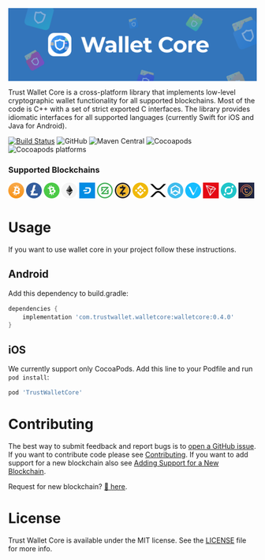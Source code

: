 <img src="docs/banner.png" align="center" title="Trust logo">

Trust Wallet Core is a cross-platform library that implements low-level cryptographic wallet functionality for all supported blockchains. Most of the code is C++ with a set of strict exported C interfaces. The library provides idiomatic interfaces for all supported languages (currently Swift for iOS and Java for Android).

[![Build Status](https://app.bitrise.io/app/0b0d24fe402f301d/status.svg?token=1r_APU4X5cilvnk5hUg_Ow)](https://app.bitrise.io/app/0b0d24fe402f301d)
![GitHub](https://img.shields.io/github/license/TrustWallet/wallet-core.svg)
![Maven Central](https://img.shields.io/maven-central/v/com.trustwallet.walletcore/walletcore.svg)
![Cocoapods](https://img.shields.io/cocoapods/v/TrustWalletCore.svg)
![Cocoapods platforms](https://img.shields.io/cocoapods/p/TrustWalletCore.svg)

### Supported Blockchains

<a href="https://bitcoin.org" target="_blank"><img src="https://raw.githubusercontent.com/TrustWallet/tokens/master/coins/0.png" width="32" /></a> <a href="https://litecoin.org/" target="_blank"><img src="https://raw.githubusercontent.com/TrustWallet/tokens/master/coins/2.png" width="32" /></a> <a href="https://www.bitcoincash.org/" target="_blank"><img src="https://raw.githubusercontent.com/TrustWallet/tokens/master/coins/145.png" width="32" /></a>  <a href="https://ethereum.org/" target="_blank"><img src="https://raw.githubusercontent.com/TrustWallet/tokens/master/coins/60.png" width="32" /></a> <a href="https://www.dash.org/" target="_blank"><img src="https://raw.githubusercontent.com/TrustWallet/tokens/master/coins/5.png" width="32" /></a> <a href="https://zcoin.io/" target="_blank"><img src="https://raw.githubusercontent.com/TrustWallet/tokens/master/coins/136.png" width="32" /></a> <a href="https://z.cash/" target="_blank"><img src="https://raw.githubusercontent.com/TrustWallet/tokens/master/coins/133.png" width="32" /></a> <a href="https://testnet.binance.org" target="_blank"><img src="https://raw.githubusercontent.com/TrustWallet/tokens/master/coins/714.png" width="32" /></a> <a href="https://ripple.com/" target="_blank"><img src="https://raw.githubusercontent.com/TrustWallet/tokens/master/coins/144.png" width="32" /></a> <a href="https://wanchain.org/" target="_blank"><img src="https://raw.githubusercontent.com/TrustWallet/tokens/master/coins/5718350.png" width="32" /></a> <a href="https://www.vechain.org/" target="_blank"><img src="https://raw.githubusercontent.com/TrustWallet/tokens/master/coins/818.png" width="32" /></a> <a href="https://tron.network/" target="_blank"><img src="https://raw.githubusercontent.com/TrustWallet/tokens/master/coins/195.png" width="32" /></a> <a href="https://icon.foundation/" target="_blank"><img src="https://raw.githubusercontent.com/TrustWallet/tokens/master/coins/74.png" width="32" /></a>
<a href="https://tomochain.com/" target="_blank"><img src="https://raw.githubusercontent.com/TrustWallet/tokens/master/coins/889.png" width="32" /></a>

# Usage

If you want to use wallet core in your project follow these instructions.

## Android

Add this dependency to build.gradle:

```groovy
dependencies {
    implementation 'com.trustwallet.walletcore:walletcore:0.4.0'
}
```

## iOS

We currently support only CocoaPods. Add this line to your Podfile and run `pod install`:

```ruby
pod 'TrustWalletCore'
```

# Contributing

The best way to submit feedback and report bugs is to [open a GitHub issue](https://github.com/TrustWallet/wallet-core/issues/new). If you want to contribute code please see [Contributing](docs/Contributing.md). If you want to add support for a new blockchain also see [Adding Support for a New Blockchain](https://github.com/TrustWallet/wallet-core/wiki/Adding-Support-for-a-New-Blockchain).

Request for new blockchain? [🚀 here](https://github.com/TrustWallet/wallet-core/issues/new?template=new_blockchain.md&title=Add+support+for).

# License

Trust Wallet Core is available under the MIT license. See the [LICENSE](LICENSE) file for more info.
